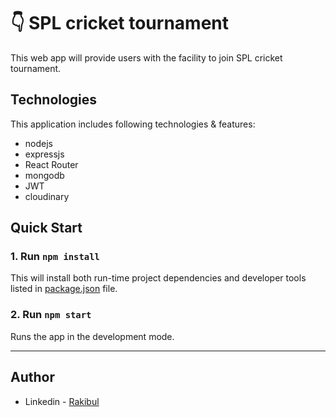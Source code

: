 # 👇 SPL cricket tournament


This web app will provide users with the facility to join SPL cricket tournament. 

## Technologies

This application includes following technologies & features:

* nodejs
* expressjs
* React Router 
* mongodb
* JWT
* cloudinary


## Quick Start

### 1. Run `npm install`
This will install both run-time project dependencies and developer tools listed
in [package.json](package.json) file.

### 2. Run `npm start`
Runs the app in the development mode.



---

## Author

- Linkedin - [Rakibul](https://linkedin.com/in/rakibul21)


